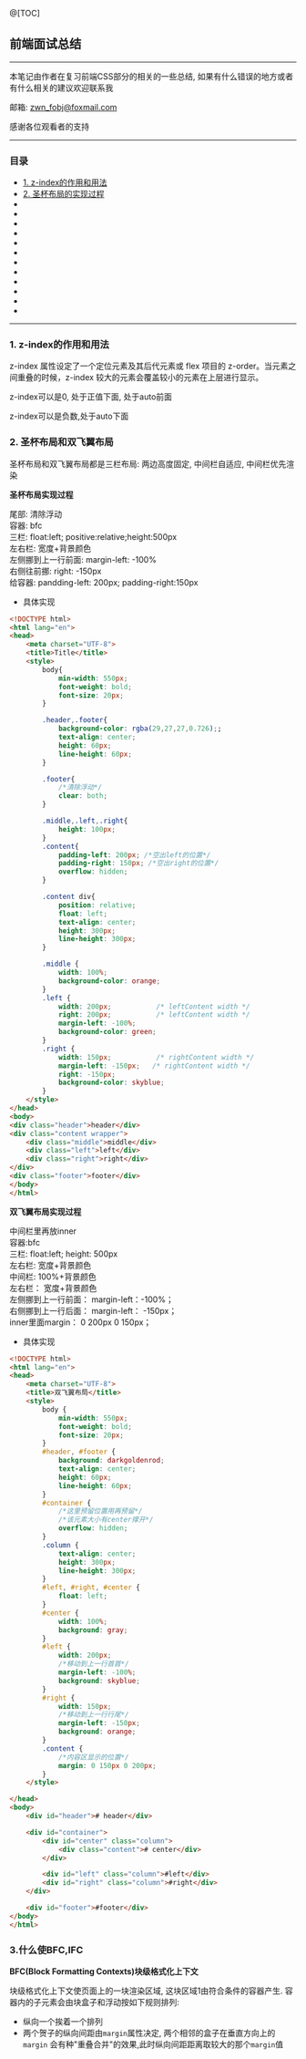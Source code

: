 @[TOC] 

## 前端面试总结
_____

本笔记由作者在复习前端CSS部分的相关的一些总结, 如果有什么错误的地方或者有什么相关的建议欢迎联系我

邮箱: zwn_fobj@foxmail.com

感谢各位观看者的支持  
____

### 目录

- [1. z-index的作用和用法](#1-z-index)
- [2. 圣杯布局的实现过程](#2-)
- []()
- []()
- []()
- []()
- []()
- []()
- []()
- []()
- []()
- []()
- []()
- []()


----
### 1. z-index的作用和用法

z-index 属性设定了一个定位元素及其后代元素或 flex 项目的 z-order。当元素之间重叠的时候，z-index 较大的元素会覆盖较小的元素在上层进行显示。

z-index可以是0, 处于正值下面, 处于auto前面  

z-index可以是负数,处于auto下面  

### 2. 圣杯布局和双飞翼布局

圣杯布局和双飞翼布局都是三栏布局: 两边高度固定, 中间栏自适应, 中间栏优先渲染

**圣杯布局实现过程**

尾部: 清除浮动  
容器: bfc  
三栏: float:left; positive:relative;height:500px  
左右栏: 宽度+背景颜色  
左侧挪到上一行前面: margin-left: -100%  
右侧往前挪: right: -150px  
给容器: pandding-left: 200px; padding-right:150px


- 具体实现  
```html
<!DOCTYPE html>
<html lang="en">
<head>
    <meta charset="UTF-8">
    <title>Title</title>
    <style>
        body{
            min-width: 550px;
            font-weight: bold;
            font-size: 20px;
        }

        .header,.footer{
            background-color: rgba(29,27,27,0.726);;
            text-align: center;
            height: 60px;
            line-height: 60px;
        }

        .footer{
            /*清除浮动*/
            clear: both;
        }

        .middle,.left,.right{
            height: 100px;
        }
        .content{
            padding-left: 200px; /*空出left的位置*/
            padding-right: 150px; /*空出right的位置*/
            overflow: hidden;
        }

        .content div{
            position: relative;
            float: left;
            text-align: center;
            height: 300px;
            line-height: 300px;
        }

        .middle {
            width: 100%;
            background-color: orange;
        }
        .left {
            width: 200px;           /* leftContent width */
            right: 200px;           /* leftContent width */
            margin-left: -100%;
            background-color: green;
        }
        .right {
            width: 150px;           /* rightContent width */
            margin-left: -150px;   /* rightContent width */
            right: -150px;
            background-color: skyblue;
        }
    </style>
</head>
<body>
<div class="header">header</div>
<div class="content wrapper">
    <div class="middle">middle</div>
    <div class="left">left</div>
    <div class="right">right</div>
</div>
<div class="footer">footer</div>
</body>
</html>
```


**双飞翼布局实现过程**  

中间栏里再放inner  
容器:bfc  
三栏:  float:left; height: 500px  
左右栏: 宽度+背景颜色  
中间栏:  100%+背景颜色  
左右栏： 宽度+背景颜色  
左侧挪到上一行前面： margin-left：-100%；  
右侧挪到上一行后面： margin-left： -150px；  
inner里面margin： 0 200px 0 150px；

- 具体实现  
```html
<!DOCTYPE html>
<html lang="en">
<head>
    <meta charset="UTF-8">
    <title>双飞翼布局</title>
    <style>
        body {
            min-width: 550px;
            font-weight: bold;
            font-size: 20px;
        }
        #header, #footer {
            background: darkgoldenrod;
            text-align: center;
            height: 60px;
            line-height: 60px;
        }
        #container {
            /*这里预留位置用再预留*/
            /*该元素大小有center撑开*/
            overflow: hidden;
        }
        .column {
            text-align: center;
            height: 300px;
            line-height: 300px;
        }
        #left, #right, #center {
            float: left;
        }
        #center {
            width: 100%;
            background: gray;
        }
        #left {
            width: 200px;
            /*移动到上一行首首*/
            margin-left: -100%;
            background: skyblue;
        }
        #right {
            width: 150px;
            /*移动到上一行行尾*/
            margin-left: -150px;
            background: orange;
        }
        .content {
            /*内容区显示的位置*/
            margin: 0 150px 0 200px;
        }
    </style>

</head>
<body>
    <div id="header"># header</div>

    <div id="container">
        <div id="center" class="column">
            <div class="content"># center</div>
        </div>

        <div id="left" class="column">#left</div>
        <div id="right" class="column">#right</div>
    </div>

    <div id="footer">#footer</div>
</body>
</html>

```

### 3.什么使BFC,IFC  

**BFC(Block Formatting Contexts)块级格式化上下文**  

块级格式化上下文使页面上的一块渲染区域, 这块区域1由符合条件的容器产生.
容器内的子元素会由块盒子和浮动按如下规则排列:

- 纵向一个挨着一个排列
- 两个贺子的纵向间距由`margin`属性决定, 两个相邻的盒子在垂直方向上的`margin`
会有种"重叠合并"的效果,此时纵向间距距离取较大的那个`margin`值









